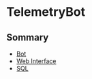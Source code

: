 # TelemetryBot

## Sommary
  - [Bot](https://github.com/ungarscool1/TelemetryBot/tree/master/bot)
  - [Web Interface](https://github.com/ungarscool1/TelemetryBot/tree/master/www)
  - [SQL](https://github.com/ungarscool1/TelemetryBot/tree/master/sql)
